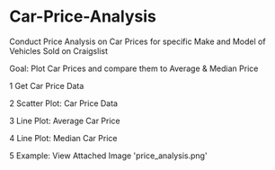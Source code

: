 # Car-Price-Analysis

Conduct Price Analysis on Car Prices for specific Make and Model of Vehicles Sold on Craigslist

Goal: Plot Car Prices and compare them to Average & Median Price

1 Get Car Price Data

2 Scatter Plot: Car Price Data

3 Line Plot: Average Car Price

4 Line Plot: Median Car Price

5 Example: View Attached Image 'price_analysis.png'
